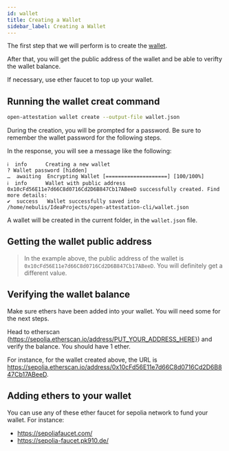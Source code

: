 ```yaml
---
id: wallet
title: Creating a Wallet
sidebar_label: Creating a Wallet
---
```


The first step that we will perform is to create the [wallet](/docs/docs-section/appendix/glossary#wallet). 

After that, you will get the public address of the wallet and be able to verifty the wallet balance. 

If necessary, use ether faucet to top up your wallet.

## Running the wallet creat command

```bash
open-attestation wallet create --output-file wallet.json
```

During the creation, you will be prompted for a password. Be sure to remember the wallet password for the following steps. 

In the response, you will see a message like the following:

```text
ℹ  info      Creating a new wallet
? Wallet password [hidden]
…  awaiting  Encrypting Wallet [====================] [100/100%]
ℹ  info      Wallet with public address 0x10cFd56E11e7d66C8d0716Cd2D6B847Cb17ABeeD successfully created. Find more details:
✔  success   Wallet successfully saved into /home/nebulis/IdeaProjects/open-attestation-cli/wallet.json
```

A wallet will be created in the current folder, in the `wallet.json` file.

## Getting the wallet public address

> In the example above, the public address of the wallet is `0x10cFd56E11e7d66C8d0716Cd2D6B847Cb17ABeeD`. You will definitely get a different value.

## Verifying the wallet balance
Make sure ethers have been added into your wallet. You will need some for the next steps. 

Head to etherscan (https://sepolia.etherscan.io/address/PUT_YOUR_ADDRESS_HERE}) and verify the balance. You should have 1 ether. 

For instance, for the wallet created above, the URL is https://sepolia.etherscan.io/address/0x10cFd56E11e7d66C8d0716Cd2D6B847Cb17ABeeD.

## Adding ethers to your wallet
You can use any of these ether faucet for sepolia network to fund your wallet. For instance:

- <https://sepoliafaucet.com/>
- <https://sepolia-faucet.pk910.de/>
